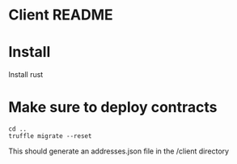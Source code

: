 # Client README

# Install
Install rust

# Make sure to deploy contracts
```
cd ..
truffle migrate --reset
```

This should generate an addresses.json file in the /client directory